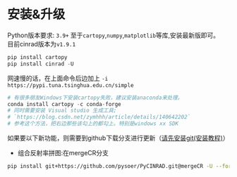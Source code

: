 # 安装&升级
Python版本要求: `3.9+` 至于`cartopy`,`numpy`,`matplotlib`等库,安装最新版即可。    
目前cinrad版本为`v1.9.1`
```python
pip install cartopy
pip install cinrad -U
```
网速慢的话，在上面命令后边加上 `-i https://pypi.tuna.tsinghua.edu.cn/simple`
```python
# 有很多朋友Windows下安装cartopy失败，建议安装anaconda来处理。
conda install cartopy -c conda-forge
# 同时需要安装 Visual studio 生成工具;
# `https://blog.csdn.net/zymhhh/article/details/140642202`
# 参考这个方法，把右边那些该勾上的都勾上。特别是windows xx SDK
```
如果要以下新功能，则需要到github下载分支进行更新（[请先安装git(安装教程)](https://blog.csdn.net/weixin_42242910/article/details/136297201)）    
* 组合反射率拼图:在mergeCR分支
```bash
pip install git+https://github.com/pysoer/PyCINRAD.git@mergeCR -U --force-reinstall --no-deps
```